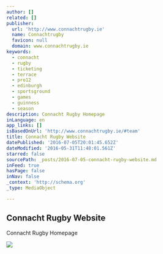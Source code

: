 ```yaml
---
author: []
related: []
publisher:
  url: 'http://www.connachtrugby.ie'
  name: Connachtrugby
  favicon: null
  domain: www.connachtrugby.ie
keywords:
  - connacht
  - rugby
  - ticketing
  - terrace
  - pro12
  - edinburgh
  - sportsground
  - games
  - guinness
  - season
description: Connacht Rugby Homepage
inLanguage: en
app_links: []
isBasedOnUrl: 'http://www.connachtrugby.ie/#team'
title: Connacht Rugby Website
datePublished: '2016-07-05T20:01:45.652Z'
dateModified: '2016-05-31T11:48:01.561Z'
starred: false
sourcePath: _posts/2016-07-05-connacht-rugby-website.md
inFeed: true
hasPage: false
inNav: false
_context: 'http://schema.org'
_type: MediaObject

---
```

<article style=""><h1>Connacht Rugby Website</h1><p>Connacht Rugby Homepage</p><img src="http://www.connachtrugby.ie/wp-content/uploads/2015/04/inpho_00758665-200x200.jpg" /></article>
